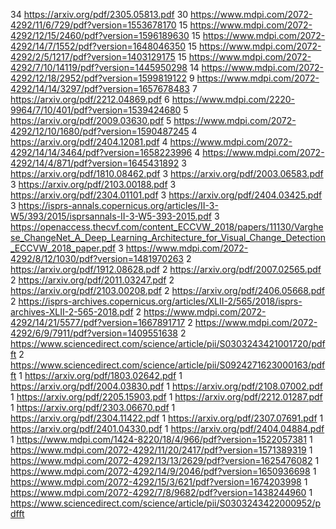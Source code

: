 34 https://arxiv.org/pdf/2305.05813.pdf
30 https://www.mdpi.com/2072-4292/11/6/729/pdf?version=1553678170
15 https://www.mdpi.com/2072-4292/12/15/2460/pdf?version=1596189630
15 https://www.mdpi.com/2072-4292/14/7/1552/pdf?version=1648046350
15 https://www.mdpi.com/2072-4292/2/5/1217/pdf?version=1403129175
15 https://www.mdpi.com/2072-4292/7/10/14119/pdf?version=1445950298
14 https://www.mdpi.com/2072-4292/12/18/2952/pdf?version=1599819122
9 https://www.mdpi.com/2072-4292/14/14/3297/pdf?version=1657678483
7 https://arxiv.org/pdf/2212.04869.pdf
6 https://www.mdpi.com/2220-9964/7/10/401/pdf?version=1539424680
5 https://arxiv.org/pdf/2009.03630.pdf
5 https://www.mdpi.com/2072-4292/12/10/1680/pdf?version=1590487245
4 https://arxiv.org/pdf/2404.12081.pdf
4 https://www.mdpi.com/2072-4292/14/14/3464/pdf?version=1658223996
4 https://www.mdpi.com/2072-4292/14/4/871/pdf?version=1645431892
3 https://arxiv.org/pdf/1810.08462.pdf
3 https://arxiv.org/pdf/2003.06583.pdf
3 https://arxiv.org/pdf/2103.00188.pdf
3 https://arxiv.org/pdf/2304.01101.pdf
3 https://arxiv.org/pdf/2404.03425.pdf
3 https://isprs-annals.copernicus.org/articles/II-3-W5/393/2015/isprsannals-II-3-W5-393-2015.pdf
3 https://openaccess.thecvf.com/content_ECCVW_2018/papers/11130/Varghese_ChangeNet_A_Deep_Learning_Architecture_for_Visual_Change_Detection_ECCVW_2018_paper.pdf
3 https://www.mdpi.com/2072-4292/8/12/1030/pdf?version=1481970263
2 https://arxiv.org/pdf/1912.08628.pdf
2 https://arxiv.org/pdf/2007.02565.pdf
2 https://arxiv.org/pdf/2011.03247.pdf
2 https://arxiv.org/pdf/2103.00208.pdf
2 https://arxiv.org/pdf/2406.05668.pdf
2 https://isprs-archives.copernicus.org/articles/XLII-2/565/2018/isprs-archives-XLII-2-565-2018.pdf
2 https://www.mdpi.com/2072-4292/14/21/5577/pdf?version=1667891717
2 https://www.mdpi.com/2072-4292/6/9/7911/pdf?version=1409551638
2 https://www.sciencedirect.com/science/article/pii/S0303243421001720/pdfft
2 https://www.sciencedirect.com/science/article/pii/S0924271623000163/pdfft
1 https://arxiv.org/pdf/1803.02642.pdf
1 https://arxiv.org/pdf/2004.03830.pdf
1 https://arxiv.org/pdf/2108.07002.pdf
1 https://arxiv.org/pdf/2205.15903.pdf
1 https://arxiv.org/pdf/2212.01287.pdf
1 https://arxiv.org/pdf/2303.06670.pdf
1 https://arxiv.org/pdf/2304.11422.pdf
1 https://arxiv.org/pdf/2307.07691.pdf
1 https://arxiv.org/pdf/2401.04330.pdf
1 https://arxiv.org/pdf/2404.04884.pdf
1 https://www.mdpi.com/1424-8220/18/4/966/pdf?version=1522057381
1 https://www.mdpi.com/2072-4292/11/20/2417/pdf?version=1571389319
1 https://www.mdpi.com/2072-4292/13/13/2629/pdf?version=1625476082
1 https://www.mdpi.com/2072-4292/14/9/2046/pdf?version=1650936698
1 https://www.mdpi.com/2072-4292/15/3/621/pdf?version=1674203998
1 https://www.mdpi.com/2072-4292/7/8/9682/pdf?version=1438244960
1 https://www.sciencedirect.com/science/article/pii/S0303243422000952/pdfft
